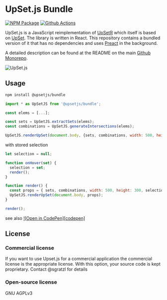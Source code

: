 # UpSet.js Bundle

[![NPM Package][npm-image]][npm-url] [![Github Actions][github-actions-image]][github-actions-url]

UpSet.js is a JavaScript reimplementation of [UpSetR](https://www.rdocumentation.org/packages/UpSetR/) which itself is based on [UpSet](http://vcg.github.io/upset/about/). The library is written in React. This repository contains a bundled version of it that has no dependencies and uses [Preact](https://preactjs.com/) in the background.

A detailed description can be found at the README on the main [Github Monorepo](https://github.com/upsetjs/upsetjs).

![UpSet.js](https://user-images.githubusercontent.com/4129778/75599825-a8a13780-5a76-11ea-8cd4-b775f4791a91.png)

## Usage

```sh
npm install @upsetjs/bundle
```

```js
import * as UpSetJS from '@upsetjs/bundle';

const elems = [...];

const sets = UpSetJS.extractSets(elems);
const combinations = UpSetJS.generateIntersections(elems);

UpSetJS.renderUpSet(document.body, {sets, combinations, width: 500, height: 300});
```

with stored selection

```js
let selection = null;

function onHover(set) {
  selection = set;
  render();
}

function render() {
  const props = { sets, combinations, width: 500, height: 300, selection, onHover };
  UpSetJS.renderUpSet(document.body, props);
}

render();
```

see also [![Open in CodePen][codepen]](https://codepen.io/sgratzl/pen/bGdYBzL)

## License

### Commercial license

If you want to use Upset.js for a commercial application the commercial license is the appropriate license. With this option, your source code is kept proprietary. Contact @sgratzl for details

### Open-source license

GNU AGPLv3

[npm-image]: https://badge.fury.io/js/@upsetjs/bundle.svg
[npm-url]: https://npmjs.org/package/@upsetjs/bundle
[github-actions-image]: https://github.com/sgratzl/upsetjs/workflows/nodeci/badge.svg
[github-actions-url]: https://github.com/sgratzl/upsetjs/actions

